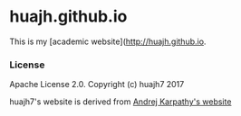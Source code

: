 # huajh.github.io

This is my [academic website](http://huajh.github.io.


### License

Apache License 2.0. Copyright (c) huajh7 2017 

huajh7's website is derived from [Andrej Karpathy's website](http://cs.stanford.edu/people/karpathy/) 
